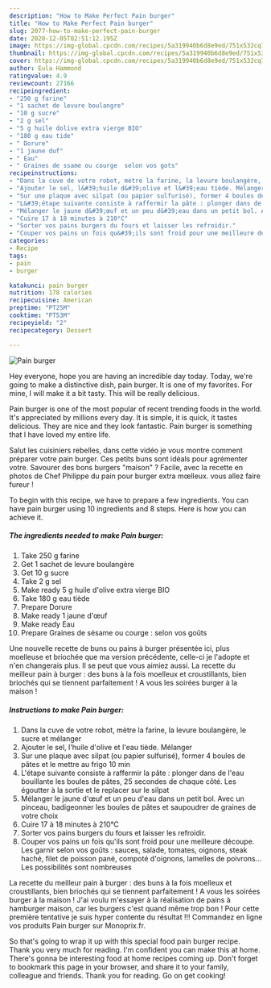 ```yaml
---
description: "How to Make Perfect Pain burger"
title: "How to Make Perfect Pain burger"
slug: 2077-how-to-make-perfect-pain-burger
date: 2020-12-05T02:51:12.195Z
image: https://img-global.cpcdn.com/recipes/5a319940b6d8e9ed/751x532cq70/pain-burger-photo-principale-de-la-recette.jpg
thumbnail: https://img-global.cpcdn.com/recipes/5a319940b6d8e9ed/751x532cq70/pain-burger-photo-principale-de-la-recette.jpg
cover: https://img-global.cpcdn.com/recipes/5a319940b6d8e9ed/751x532cq70/pain-burger-photo-principale-de-la-recette.jpg
author: Eula Hammond
ratingvalue: 4.9
reviewcount: 27166
recipeingredient:
- "250 g farine"
- "1 sachet de levure boulangre"
- "10 g sucre"
- "2 g sel"
- "5 g huile dolive extra vierge BIO"
- "180 g eau tide"
- " Dorure"
- "1 jaune duf"
- " Eau"
- " Graines de ssame ou courge  selon vos gots"
recipeinstructions:
- "Dans la cuve de votre robot, mètre la farine, la levure boulangère, le sucre et mélanger"
- "Ajouter le sel, l&#39;huile d&#39;olive et l&#39;eau tiède. Mélanger"
- "Sur une plaque avec silpat (ou papier sulfurisé), former 4 boules de pâtes et le mettre au frigo 10 min"
- "L&#39;étape suivante consiste à raffermir la pâte : plonger dans de l&#39;eau bouillante les boules de pâtes, 25 secondes de chaque côté. Les égoutter à la sortie et le replacer sur le silpat"
- "Mélanger le jaune d&#39;œuf et un peu d&#39;eau dans un petit bol. Avec un pinceau, badigeonner les boules de pâtes et saupoudrer de graines de votre choix"
- "Cuire 17 à 18 minutes à 210°C"
- "Sorter vos pains burgers du fours et laisser les refroidir."
- "Couper vos pains un fois qu&#39;ils sont froid pour une meilleure découpe. Les garnir selon vos goûts : sauces, salade, tomates, oignons, steak haché, filet de poisson pané, compoté d&#39;oignons, lamelles de poivrons... Les possibilités sont nombreuses"
categories:
- Recipe
tags:
- pain
- burger

katakunci: pain burger 
nutrition: 178 calories
recipecuisine: American
preptime: "PT25M"
cooktime: "PT53M"
recipeyield: "2"
recipecategory: Dessert

---
```



![Pain burger](https://img-global.cpcdn.com/recipes/5a319940b6d8e9ed/751x532cq70/pain-burger-photo-principale-de-la-recette.jpg)

Hey everyone, hope you are having an incredible day today. Today, we're going to make a distinctive dish, pain burger. It is one of my favorites. For mine, I will make it a bit tasty. This will be really delicious.

Pain burger is one of the most popular of recent trending foods in the world. It's appreciated by millions every day. It is simple, it is quick, it tastes delicious. They are nice and they look fantastic. Pain burger is something that I have loved my entire life.

Salut les cuisiniers rebelles, dans cette vidéo je vous montre comment préparer votre pain burger. Ces petits buns sont idéals pour agrémenter votre. Savourer des bons burgers &#34;maison&#34; ? Facile, avec la recette en photos de Chef Philippe du pain pour burger extra mœlleux. vous allez faire fureur !


To begin with this recipe, we have to prepare a few ingredients. You can have pain burger using 10 ingredients and 8 steps. Here is how you can achieve it.

<!--inarticleads1-->

##### The ingredients needed to make Pain burger:

1. Take 250 g farine
1. Get 1 sachet de levure boulangère
1. Get 10 g sucre
1. Take 2 g sel
1. Make ready 5 g huile d&#39;olive extra vierge BIO
1. Take 180 g eau tiède
1. Prepare  Dorure
1. Make ready 1 jaune d&#39;œuf
1. Make ready  Eau
1. Prepare  Graines de sésame ou courge : selon vos goûts


Une nouvelle recette de buns ou pains à burger présentée ici, plus moelleuse et briochée que ma version précédente, celle-ci je l&#39;adopte et n&#39;en changerais plus. Il se peut que vous aimiez aussi. La recette du meilleur pain à burger : des buns à la fois moelleux et croustillants, bien briochés qui se tiennent parfaitement ! A vous les soirées burger à la maison ! 

<!--inarticleads2-->

##### Instructions to make Pain burger:

1. Dans la cuve de votre robot, mètre la farine, la levure boulangère, le sucre et mélanger
1. Ajouter le sel, l&#39;huile d&#39;olive et l&#39;eau tiède. Mélanger
1. Sur une plaque avec silpat (ou papier sulfurisé), former 4 boules de pâtes et le mettre au frigo 10 min
1. L&#39;étape suivante consiste à raffermir la pâte : plonger dans de l&#39;eau bouillante les boules de pâtes, 25 secondes de chaque côté. Les égoutter à la sortie et le replacer sur le silpat
1. Mélanger le jaune d&#39;œuf et un peu d&#39;eau dans un petit bol. Avec un pinceau, badigeonner les boules de pâtes et saupoudrer de graines de votre choix
1. Cuire 17 à 18 minutes à 210°C
1. Sorter vos pains burgers du fours et laisser les refroidir.
1. Couper vos pains un fois qu&#39;ils sont froid pour une meilleure découpe. Les garnir selon vos goûts : sauces, salade, tomates, oignons, steak haché, filet de poisson pané, compoté d&#39;oignons, lamelles de poivrons... Les possibilités sont nombreuses


La recette du meilleur pain à burger : des buns à la fois moelleux et croustillants, bien briochés qui se tiennent parfaitement ! A vous les soirées burger à la maison ! J&#39;ai voulu m&#39;essayer à la réalisation de pains à hamburger maison, car les burgers c&#39;est quand même trop bon ! Pour cette première tentative je suis hyper contente du résultat !!! Commandez en ligne vos produits Pain burger sur Monoprix.fr. 

So that's going to wrap it up with this special food pain burger recipe. Thank you very much for reading. I'm confident you can make this at home. There's gonna be interesting food at home recipes coming up. Don't forget to bookmark this page in your browser, and share it to your family, colleague and friends. Thank you for reading. Go on get cooking!
